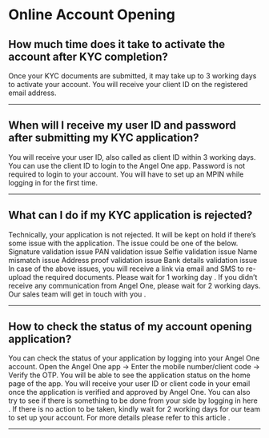 # Online Account Opening

## How much time does it take to activate the account after KYC completion?

Once your KYC documents are submitted, it may take up to
3 working days
to activate your account. You will receive your client ID on the registered email address.

---

## When will I receive my user ID and password after submitting my KYC application?

You will receive your user ID, also called as client ID within 3 working days. You can use the client ID to login to the Angel One app. Password is not required to login to your account. You will have to set up an MPIN while logging in for the first time.

---

## What can I do if my KYC application is rejected?

Technically, your application is not rejected. It will be kept on hold if there’s some issue with the application. The issue could be one of the below.
Signature validation issue
PAN validation issue
Selfie validation issue
Name mismatch issue
Address proof validation issue
Bank details validation issue
In case of the above issues, you will receive a link via email and SMS to re-upload the required documents. Please wait for 1 working day
.
If you didn’t receive any communication from Angel One,
please wait for 2 working days. Our sales team will get in touch with you
.

---

## How to check the status of my account opening application?

You can check the status of your application by logging into your Angel One account. Open the Angel One app → Enter the mobile number/client code → Verify the OTP. You will be able to see the application status on the home page of the app.
You will receive your user ID or client code in your email once the application is verified and approved by Angel One. You can also try to see if there is something to be done from your side by logging in
here
.
If there is no action to be taken, kindly wait for 2 working days for our team to set up your account.
For more details please refer to this
article
.

---

